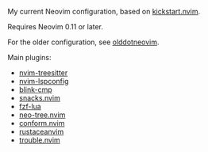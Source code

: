 My current Neovim configuration, based on [kickstart.nvim](https://github.com/nvim-lua/kickstart.nvim).

Requires Neovim 0.11 or later.

For the older configuration, see [olddotneovim](https://github.com/MeirKriheli/olddotneovim).

Main plugins:

* [nvim-treesitter](https://github.com/nvim-treesitter/nvim-treesitter)
* [nvim-lspconfig](https://github.com/neovim/nvim-lspconfig)
* [blink-cmp](https://github.com/Melvin-Abraham/blink-cmp)
* [snacks.nvim](https://github.com/meirkriheli/snacks.nvim)
* [fzf-lua](https://github.com/ibhagwan/fzf-lua)
* [neo-tree.nvim](https://github.com/nvim-neo-tree/neo-tree.nvim)
* [conform.nvim](https://github.com/stevearc/conform.nvim)
* [rustaceanvim](https://github.com/mrcjkb/rustaceanvim)
* [trouble.nvim](https://github.com/folke/trouble.nvim)
